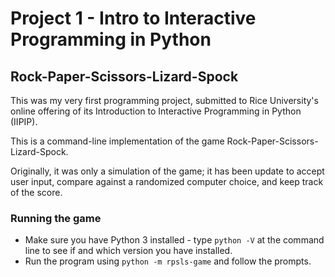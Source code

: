 # Project 1 - Intro to Interactive Programming in Python
## Rock-Paper-Scissors-Lizard-Spock

This was my very first programming project, submitted to Rice University's online offering of its Introduction to Interactive Programming in Python (IIPIP).

This is a command-line implementation of the game Rock-Paper-Scissors-Lizard-Spock.

Originally, it was only a simulation of the game; it has been update to accept user input, compare against a randomized computer choice, and keep track of the score.

### Running the game
- Make sure you have Python 3 installed - type `python -V` at the command line to see if and which version you have installed.
- Run the program using `python -m rpsls-game` and follow the prompts.
